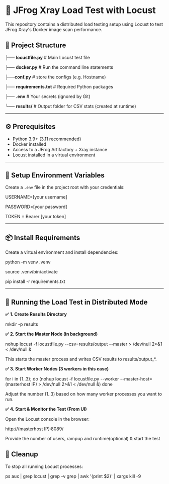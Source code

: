 # 🧪 JFrog Xray Load Test with Locust

This repository contains a distributed load testing setup using Locust to test JFrog Xray's Docker image scan performance.

## 📁 Project Structure
├── **locustfile.py** # Main Locust test file

├── **docker.py** # Run the command line statements

├──**conf.py** # store the configs (e.g. Hostname)

├── **requirements.txt** # Required Python packages

├── **.env** # Your secrets (ignored by Git)

└── **results/** # Output folder for CSV stats (created at runtime)

---

## ⚙️ Prerequisites

- Python 3.9+ (3.11 recommended)
- Docker installed
- Access to a JFrog Artifactory + Xray instance
- Locust installed in a virtual environment

---

## 🔐 Setup Environment Variables

Create a `.env` file in the project root with your credentials:


USERNAME=[your username]

PASSWORD=[your password]

TOKEN = Bearer [your token]

---

## 📦 Install Requirements

Create a virtual environment and install dependencies:

python -m venv .venv

source .venv/bin/activate

pip install -r requirements.txt

---

## 🚀 Running the Load Test in Distributed Mode

**✅ 1. Create Results Directory**

mkdir -p results

**✅ 2. Start the Master Node (in background)**

nohup locust -f locustfile.py --csv=results/output --master > /dev/null 2>&1 < /dev/null &

This starts the master process and writes CSV results to results/output_*.

**✅ 3. Start Worker Nodes (3 workers in this case)**

for i in {1..3}; do
  (nohup locust -f locustfile.py --worker --master-host=(masterhost IP) > /dev/null 2>&1 < /dev/null &)
done

Adjust the number (1..3) based on how many worker processes you want to run.

**✅ 4. Start & Monitor the Test (From UI)**

Open the Locust console in the browser:

http://(masterhost IP):8089/

Provide the number of users, rampup and runtime(optional) & start the test


## 🧼 Cleanup
To stop all running Locust processes:

ps aux | grep locust | grep -v grep | awk '{print $2}' | xargs kill -9
